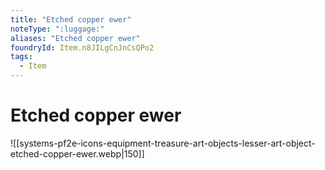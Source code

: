 ```yaml
---
title: "Etched copper ewer"
noteType: ":luggage:"
aliases: "Etched copper ewer"
foundryId: Item.n8JILgCnJnCsQPo2
tags:
  - Item
---
```


# Etched copper ewer
![[systems-pf2e-icons-equipment-treasure-art-objects-lesser-art-object-etched-copper-ewer.webp|150]]
